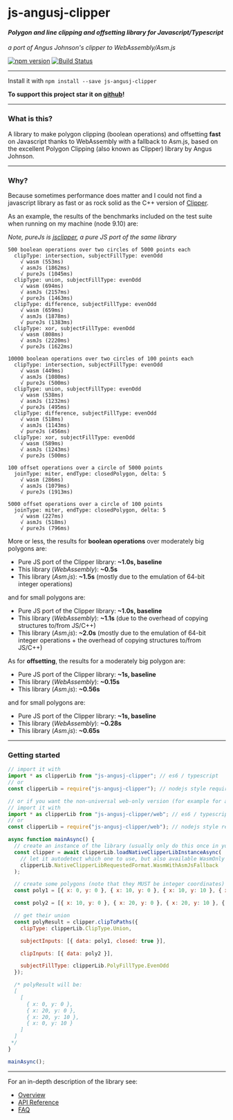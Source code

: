 # js-angusj-clipper

#### _Polygon and line clipping and offsetting library for Javascript/Typescript_

_a port of Angus Johnson's clipper to WebAssembly/Asm.js_

[![npm version](https://badge.fury.io/js/js-angusj-clipper.svg)](https://badge.fury.io/js/js-angusj-clipper)
[![Build Status](https://travis-ci.org/xaviergonz/js-angusj-clipper.svg?branch=master)](https://travis-ci.org/xaviergonz/js-angusj-clipper)

---

Install it with `npm install --save js-angusj-clipper`

**To support this project star it on [github](https://github.com/xaviergonz/js-angusj-clipper)!**

---

### What is this?

A library to make polygon clipping (boolean operations) and offsetting **fast** on Javascript thanks
to WebAssembly with a fallback to Asm.js, based on the excellent Polygon Clipping (also known as Clipper) library by
Angus Johnson.

---

### Why?

Because sometimes performance does matter and I could not find a javascript library
as fast or as rock solid as the C++ version of [Clipper](https://sourceforge.net/projects/polyclipping/).

As an example, the results of the benchmarks included on the test suite when running on my machine (node 9.10) are:

_Note, pureJs is [jsclipper](https://sourceforge.net/projects/jsclipper/), a pure JS port of the same library_

```
500 boolean operations over two circles of 5000 points each
  clipType: intersection, subjectFillType: evenOdd
    √ wasm (553ms)
    √ asmJs (1862ms)
    √ pureJs (1045ms)
  clipType: union, subjectFillType: evenOdd
    √ wasm (694ms)
    √ asmJs (2157ms)
    √ pureJs (1463ms)
  clipType: difference, subjectFillType: evenOdd
    √ wasm (659ms)
    √ asmJs (1878ms)
    √ pureJs (1383ms)
  clipType: xor, subjectFillType: evenOdd
    √ wasm (808ms)
    √ asmJs (2220ms)
    √ pureJs (1622ms)

10000 boolean operations over two circles of 100 points each
  clipType: intersection, subjectFillType: evenOdd
    √ wasm (449ms)
    √ asmJs (1080ms)
    √ pureJs (500ms)
  clipType: union, subjectFillType: evenOdd
    √ wasm (538ms)
    √ asmJs (1232ms)
    √ pureJs (495ms)
  clipType: difference, subjectFillType: evenOdd
    √ wasm (518ms)
    √ asmJs (1143ms)
    √ pureJs (456ms)
  clipType: xor, subjectFillType: evenOdd
    √ wasm (589ms)
    √ asmJs (1243ms)
    √ pureJs (500ms)

100 offset operations over a circle of 5000 points
  joinType: miter, endType: closedPolygon, delta: 5
    √ wasm (286ms)
    √ asmJs (1079ms)
    √ pureJs (1913ms)

5000 offset operations over a circle of 100 points
  joinType: miter, endType: closedPolygon, delta: 5
    √ wasm (227ms)
    √ asmJs (518ms)
    √ pureJs (796ms)
```

More or less, the results for **boolean operations** over moderately big polygons are:

- Pure JS port of the Clipper library: **~1.0s, baseline**
- This library (_WebAssembly_): **~0.5s**
- This library (_Asm.js_): **~1.5s** (mostly due to the emulation of 64-bit integer operations)

and for small polygons are:

- Pure JS port of the Clipper library: **~1.0s, baseline**
- This library (_WebAssembly_): **~1.1s** (due to the overhead of copying structures to/from JS/C++)
- This library (_Asm.js_): **~2.0s** (mostly due to the emulation of 64-bit integer operations + the overhead of copying structures to/from JS/C++)

As for **offsetting**, the results for a moderately big polygon are:

- Pure JS port of the Clipper library: **~1s, baseline**
- This library (_WebAssembly_): **~0.15s**
- This library (_Asm.js_): **~0.56s**

and for small polygons are:

- Pure JS port of the Clipper library: **~1s, baseline**
- This library (_WebAssembly_): **~0.28s**
- This library (_Asm.js_): **~0.65s**

---

### Getting started

```js
// import it with
import * as clipperLib from "js-angusj-clipper"; // es6 / typescript
// or
const clipperLib = require("js-angusj-clipper"); // nodejs style require

// or if you want the non-universal web-only version (for example for angular 6+)
// import it with
import * as clipperLib from "js-angusj-clipper/web"; // es6 / typescript
// or
const clipperLib = require("js-angusj-clipper/web"); // nodejs style require

async function mainAsync() {
  // create an instance of the library (usually only do this once in your app)
  const clipper = await clipperLib.loadNativeClipperLibInstanceAsync(
    // let it autodetect which one to use, but also available WasmOnly and AsmJsOnly
    clipperLib.NativeClipperLibRequestedFormat.WasmWithAsmJsFallback
  );

  // create some polygons (note that they MUST be integer coordinates)
  const poly1 = [{ x: 0, y: 0 }, { x: 10, y: 0 }, { x: 10, y: 10 }, { x: 0, y: 10 }];

  const poly2 = [{ x: 10, y: 0 }, { x: 20, y: 0 }, { x: 20, y: 10 }, { x: 10, y: 10 }];

  // get their union
  const polyResult = clipper.clipToPaths({
    clipType: clipperLib.ClipType.Union,

    subjectInputs: [{ data: poly1, closed: true }],

    clipInputs: [{ data: poly2 }],

    subjectFillType: clipperLib.PolyFillType.EvenOdd
  });

  /* polyResult will be:
  [
    [
      { x: 0, y: 0 },
      { x: 20, y: 0 },
      { x: 20, y: 10 },
      { x: 0, y: 10 }
    ]
  ]
 */
}

mainAsync();
```

---

For an in-depth description of the library see:

- [Overview](./docs/overview/index.md)
- [API Reference](./docs/apiReference/index.md)
- [FAQ](./docs/faq/index.md)
